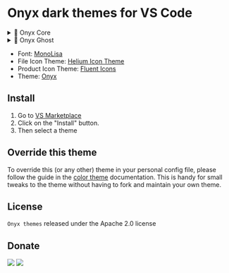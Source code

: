# Onyx dark themes for VS Code

<details>
  <summary>🦊 Onyx Core</summary>

![](./assets/onyx-core.png)

</details>

<details>
  <summary>🦁 Onyx Ghost</summary>

![](./assets/onyx-ghost.png)

</details>

- Font: [MonoLisa](https://www.monolisa.dev/)
- File Icon Theme: [Helium Icon Theme](https://marketplace.visualstudio.com/items?itemName=helgardrichard.helium-icon-theme)
- Product Icon Theme: [Fluent Icons](https://marketplace.visualstudio.com/items?itemName=miguelsolorio.fluent-icons)
- Theme: [Onyx](https://github.com/zemd/vscode-theme-zemd)

## Install

1. Go to [VS Marketplace](https://marketplace.visualstudio.com/items?itemName=zemd.zemd-theme-dark)
2. Click on the "Install" button.
3. Then select a theme

## Override this theme

To override this (or any other) theme in your personal config file, please follow the guide in the [color theme](https://code.visualstudio.com/api/extension-guides/color-theme) documentation. This is handy for small tweaks to the theme without having to fork and maintain your own theme.

## License

`Onyx themes` released under the Apache 2.0 license

## Donate

[![](https://img.shields.io/badge/patreon-donate-yellow.svg)](https://www.patreon.com/red_rabbit)
[![](https://img.shields.io/static/v1?label=UNITED24&message=support%20Ukraine&color=blue)](https://u24.gov.ua/)
